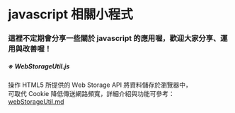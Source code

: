# javascript 相關小程式

### 這裡不定期會分享一些關於 javascript 的應用喔，歡迎大家分享、運用與改善喔！

##### ※ WebStorageUtil.js
操作 HTML5 所提供的 Ｗeb Storage API 將資料儲存於瀏覽器中，  
可取代 Cookie 降低傳送網路頻寬，詳細介紹與功能可參考：  
[webStorageUtil.md](https://github.com/infinityAlive/javascriptRelation/blob/master/webStorageUtil/webStorageUtil.md)


